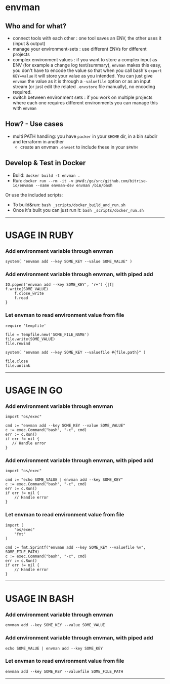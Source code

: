 # envman

## Who and for what?

- connect tools with each other : one tool saves an ENV, the other uses it (input & output)
- manage your environment-sets : use different ENVs for different projects
- complex environment values : if you want to store a complex input as ENV (for example a change log text/summary), `envman` makes this easy, you don't have to encode the value so that when you call bash's `export KEY=value` it will store your value as you intended. You can just give `envman` the value as it is through a `-valuefile` option or as an input stream (or just edit the related `.envstore` file manually), no encoding required.
- switch between environment sets : if you work on multiple projects where each one requires different environments you can manage this with `envman`


## How? - Use cases

- multi PATH handling: you have `packer` in your `$HOME` dir, in a bin subdir and terraform in another
	- create an envman `.envset` to include these in your `$PATH`


## Develop & Test in Docker

* Build: `docker build -t envman .`
* Run: `docker run --rm -it -v `pwd`:/go/src/github.com/bitrise-io/envman --name envman-dev envman /bin/bash`

Or use the included scripts:

* To build&run: `bash _scripts/docker_build_and_run.sh`
* Once it's built you can just run it: `bash _scripts/docker_run.sh`


---
# USAGE IN RUBY 

### Add environment variable through envman

```
system( "envman add --key SOME_KEY --value SOME_VALUE" )
```

### Add environment variable through envman, with piped add

```
IO.popen('envman add --key SOME_KEY', 'r+') {|f| 
f.write(SOME_VALUE) 
	f.close_write
	f.read 
}
```

### Let envman to read environment value from file

```
require 'tempfile'

file = Tempfile.new('SOME_FILE_NAME')
file.write(SOME_VALUE)
file.rewind

system( "envman add --key SOME_KEY --valuefile #{file.path}" )

file.close
file.unlink 
```
  
---
# USAGE IN GO 

### Add environment variable through envman

```
import "os/exec"

cmd := "envman add --key SOME_KEY --value SOME_VALUE"
c := exec.Command("bash", "-c", cmd)
err := c.Run()
if err != nil {
   // Handle error
}
```

### Add environment variable through envman, with piped add

```
import "os/exec"

cmd := "echo SOME_VALUE | envman add --key SOME_KEY"
c := exec.Command("bash", "-c", cmd)
err := c.Run()
if err != nil {
	// Handle error
}
```

### Let envman to read environment value from file

```
import (
	"os/exec"
	"fmt"
)

cmd := fmt.Sprintf("envman add --key SOME_KEY --valuefile %v", SOME_FILE_PATH)
c := exec.Command("bash", "-c", cmd)
err := c.Run()
if err != nil {
	// Handle error
}
```

---
# USAGE IN BASH 

### Add environment variable through envman

```
envman add --key SOME_KEY --value SOME_VALUE
```

### Add environment variable through envman, with piped add

```
echo SOME_VALUE | envman add --key SOME_KEY
```

### Let envman to read environment value from file

```
envman add --key SOME_KEY --valuefile SOME_FILE_PATH
```
  
---
